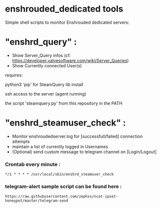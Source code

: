 # enshrouded_dedicated tools

Simple shell scripts to monitor Enshrouded dedicated servers:


# "enshrd_query" :

- Show Server_Query infos (cf. https://developer.valvesoftware.com/wiki/Server_Queries)
- Show Currently connected User(s)

requires: 

python3 'pip' for SteamQuery lib install

ssh access to the server (agent running)

the script 'steamquery.py' from this repository in the PATH





# "enshrd_steamuser_check" :

- Monitor enshroudedserver.log for [successfull/failed] connection attempts
- maintain a list of currently logged in Usernames
- (Optional) send custom message to telegram channel on [Login/Logout]

### Crontab every minute :
```
*/1 * * * * /usr/local/sbin/enshrd_steamuser_check
```
### telegram-alert sample script can be found here :
```
https://raw.githubusercontent.com/zephxs/ncat-ipset-honeypot/master/telegram-send
```
